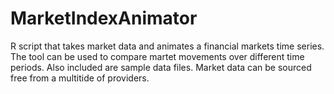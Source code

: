 # MarketIndexAnimator
R script that takes market data and animates a financial markets time series. The tool can be used to compare martet movements over different time periods.
Also included are sample data files. Market data can be sourced free from a multitide of providers. 
